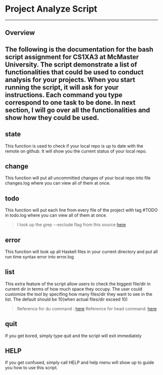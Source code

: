 # Project Analyze Script
---
## Overview
The following is the documentation for the bash script assignment for CS1XA3 at McMaster University. The script demonstrate a list of functionalities that could be used to conduct analysis for your projects. When you start running the script, it will ask for your instructions. Each command you type correspond to one task to be done. In next section, I will go over all the functionalities and show how they could be used.
---
## state
This function is used to check if your local repo is up to date with the remote on github. It will show you the current status of your local repo.

## change
This function will put all uncommitted changes of your local repo into file changes.log where you can view all of them at once.

## todo
This function will put each line from every file of the project with tag #TODO in todo.log where you can view all of them at once.

> I look up the grep --exclude flag from this source [here](https://gist.github.com/a1phanumeric/5346170) 
## error
This function will look up all Haskell files in your current directory and put all run time syntax error into error.log

## list
This extra feature of the script allow users to check the biggest file/dir in current dir in terms of how much space they occupy. The user could customize the tool by specifing how many files/dir they want to see in the list. The default should be 10(when actual files/dir exceed 10)

> Reference for du command : [here](http://www.linfo.org/du.html)
> Reference for head command: [here](http://www.linfo.org/head.html) 
## quit
If you get bored, simply type quit and the script will exit immediately

## HELP

If you get confused, simply call HELP and help menu will show up to guide you how to use this script.


